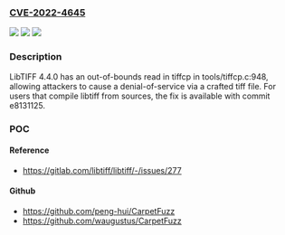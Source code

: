 ### [CVE-2022-4645](https://cve.mitre.org/cgi-bin/cvename.cgi?name=CVE-2022-4645)
![](https://img.shields.io/static/v1?label=Product&message=libtiff&color=blue)
![](https://img.shields.io/static/v1?label=Version&message=n%2Fa&color=blue)
![](https://img.shields.io/static/v1?label=Vulnerability&message=Out-of-bounds%20read%20in%20libtiff&color=brighgreen)

### Description

LibTIFF 4.4.0 has an out-of-bounds read in tiffcp in tools/tiffcp.c:948, allowing attackers to cause a denial-of-service via a crafted tiff file. For users that compile libtiff from sources, the fix is available with commit e8131125.

### POC

#### Reference
- https://gitlab.com/libtiff/libtiff/-/issues/277

#### Github
- https://github.com/peng-hui/CarpetFuzz
- https://github.com/waugustus/CarpetFuzz


